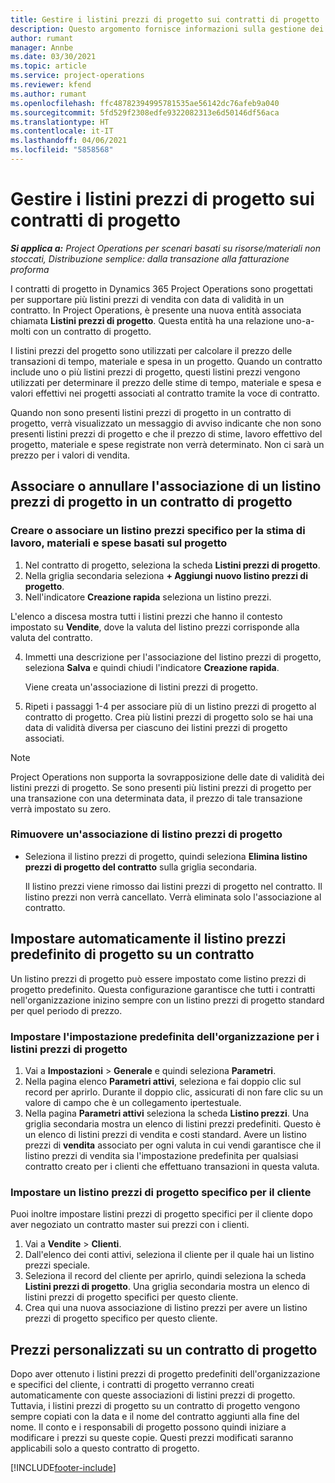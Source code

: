 ```yaml
---
title: Gestire i listini prezzi di progetto sui contratti di progetto
description: Questo argomento fornisce informazioni sulla gestione dei listini prezzi di progetto sui contratti di progetto.
author: rumant
manager: Annbe
ms.date: 03/30/2021
ms.topic: article
ms.service: project-operations
ms.reviewer: kfend
ms.author: rumant
ms.openlocfilehash: ffc48782394995781535ae56142dc76afeb9a040
ms.sourcegitcommit: 5fd529f2308edfe9322082313e6d50146df56aca
ms.translationtype: HT
ms.contentlocale: it-IT
ms.lasthandoff: 04/06/2021
ms.locfileid: "5858568"
---
```

# <a name="manage-project-price-lists-on-project-contracts"></a>Gestire i listini prezzi di progetto sui contratti di progetto

_**Si applica a:** Project Operations per scenari basati su risorse/materiali non stoccati, Distribuzione semplice: dalla transazione alla fatturazione proforma_

I contratti di progetto in Dynamics 365 Project Operations sono progettati per supportare più listini prezzi di vendita con data di validità in un contratto. In Project Operations, è presente una nuova entità associata chiamata **Listini prezzi di progetto**. Questa entità ha una relazione uno-a-molti con un contratto di progetto.

I listini prezzi del progetto sono utilizzati per calcolare il prezzo delle transazioni di tempo, materiale e spesa in un progetto. Quando un contratto include uno o più listini prezzi di progetto, questi listini prezzi vengono utilizzati per determinare il prezzo delle stime di tempo, materiale e spesa e valori effettivi nei progetti associati al contratto tramite la voce di contratto.

Quando non sono presenti listini prezzi di progetto in un contratto di progetto, verrà visualizzato un messaggio di avviso indicante che non sono presenti listini prezzi di progetto e che il prezzo di stime, lavoro effettivo del progetto, materiale e spese registrate non verrà determinato. Non ci sarà un prezzo per i valori di vendita.

## <a name="associate-or-unassociate-a-project-price-list-on-a-project-contract"></a>Associare o annullare l'associazione di un listino prezzi di progetto in un contratto di progetto

### <a name="create-or-associate-a-specific-price-list-for-estimating-project-based-work-material-and-expenses"></a>Creare o associare un listino prezzi specifico per la stima di lavoro, materiali e spese basati sul progetto

1. Nel contratto di progetto, seleziona la scheda **Listini prezzi di progetto**.
2. Nella griglia secondaria seleziona **+ Aggiungi nuovo listino prezzi di progetto**.
3. Nell'indicatore **Creazione rapida** seleziona un listino prezzi. 

  L'elenco a discesa mostra tutti i listini prezzi che hanno il contesto impostato su **Vendite**, dove la valuta del listino prezzi corrisponde alla valuta del contratto.
  
4. Immetti una descrizione per l'associazione del listino prezzi di progetto, seleziona **Salva** e quindi chiudi l'indicatore **Creazione rapida**.

   Viene creata un'associazione di listini prezzi di progetto.
   
5. Ripeti i passaggi 1-4 per associare più di un listino prezzi di progetto al contratto di progetto. Crea più listini prezzi di progetto solo se hai una data di validità diversa per ciascuno dei listini prezzi di progetto associati.

> [!NOTE]
> Project Operations non supporta la sovrapposizione delle date di validità dei listini prezzi di progetto. Se sono presenti più listini prezzi di progetto per una transazione con una determinata data, il prezzo di tale transazione verrà impostato su zero.

### <a name="remove-a-project-price-list-association"></a>Rimuovere un'associazione di listino prezzi di progetto

- Seleziona il listino prezzi di progetto, quindi seleziona **Elimina listino prezzi di progetto del contratto** sulla griglia secondaria. 

  Il listino prezzi viene rimosso dai listini prezzi di progetto nel contratto. Il listino prezzi non verrà cancellato. Verrà eliminata solo l'associazione al contratto.

## <a name="set-up-automatic-defaulting-of-project-price-lists-on-a-contract"></a>Impostare automaticamente il listino prezzi predefinito di progetto su un contratto

Un listino prezzi di progetto può essere impostato come listino prezzi di progetto predefinito. Questa configurazione garantisce che tutti i contratti nell'organizzazione inizino sempre con un listino prezzi di progetto standard per quel periodo di prezzo.

### <a name="set-up-the-organizational-default-for-project-price-lists"></a>Impostare l'impostazione predefinita dell'organizzazione per i listini prezzi di progetto

1. Vai a **Impostazioni** > **Generale** e quindi seleziona **Parametri**.
2. Nella pagina elenco **Parametri attivi**, seleziona e fai doppio clic sul record per aprirlo. Durante il doppio clic, assicurati di non fare clic su un valore di campo che è un collegamento ipertestuale. 
3. Nella pagina **Parametri attivi** seleziona la scheda **Listino prezzi**. Una griglia secondaria mostra un elenco di listini prezzi predefiniti. Questo è un elenco di listini prezzi di vendita e costi standard. Avere un listino prezzi di **vendita** associato per ogni valuta in cui vendi garantisce che il listino prezzi di vendita sia l'impostazione predefinita per qualsiasi contratto creato per i clienti che effettuano transazioni in questa valuta.

### <a name="set-up-a-customer-specific-project-price-list"></a>Impostare un listino prezzi di progetto specifico per il cliente

Puoi inoltre impostare listini prezzi di progetto specifici per il cliente dopo aver negoziato un contratto master sui prezzi con i clienti.

1. Vai a **Vendite** > **Clienti**.
2. Dall'elenco dei conti attivi, seleziona il cliente per il quale hai un listino prezzi speciale.
3. Seleziona il record del cliente per aprirlo, quindi seleziona la scheda **Listini prezzi di progetto**. Una griglia secondaria mostra un elenco di listini prezzi di progetto specifici per questo cliente. 
4. Crea qui una nuova associazione di listino prezzi per avere un listino prezzi di progetto specifico per questo cliente.

## <a name="custom-pricing-on-a-project-contract"></a>Prezzi personalizzati su un contratto di progetto

Dopo aver ottenuto i listini prezzi di progetto predefiniti dell'organizzazione e specifici del cliente, i contratti di progetto verranno creati automaticamente con queste associazioni di listini prezzi di progetto. Tuttavia, i listini prezzi di progetto su un contratto di progetto vengono sempre copiati con la data e il nome del contratto aggiunti alla fine del nome. Il conto e i responsabili di progetto possono quindi iniziare a modificare i prezzi su queste copie. Questi prezzi modificati saranno applicabili solo a questo contratto di progetto.


[!INCLUDE[footer-include](../includes/footer-banner.md)]
